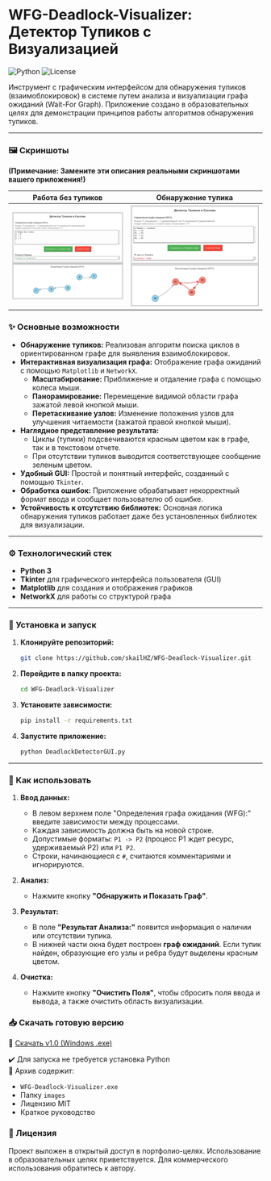# WFG-Deadlock-Visualizer: Детектор Тупиков с Визуализацией

![Python](https://img.shields.io/badge/Python-3.7%2B-blue.svg)
![License](https://img.shields.io/badge/License-MIT-green.svg)

Инструмент с графическим интерфейсом для обнаружения тупиков (взаимоблокировок) в системе путем анализа и визуализации графа ожиданий (Wait-For Graph). Приложение создано в образовательных целях для демонстрации принципов работы алгоритмов обнаружения тупиков.

---

### 🖼️ Скриншоты

**(Примечание: Замените эти описания реальными скриншотами вашего приложения!)**

| Работа без тупиков | Обнаружение тупика |
| ------------------ | ------------------ |
| ![Результат работы без тупиков](images/no_dead_ends.PNG) | ![Результат работы с обнаруженным тупиком](images/dead_ends.PNG) |

### ✨ Основные возможности

*   **Обнаружение тупиков:** Реализован алгоритм поиска циклов в ориентированном графе для выявления взаимоблокировок.
*   **Интерактивная визуализация графа:** Отображение графа ожиданий с помощью `Matplotlib` и `NetworkX`.
    *   **Масштабирование:** Приближение и отдаление графа с помощью колеса мыши.
    *   **Панорамирование:** Перемещение видимой области графа зажатой левой кнопкой мыши.
    *   **Перетаскивание узлов:** Изменение положения узлов для улучшения читаемости (зажатой правой кнопкой мыши).
*   **Наглядное представление результата:**
    *   Циклы (тупики) подсвечиваются красным цветом как в графе, так и в текстовом отчете.
    *   При отсутствии тупиков выводится соответствующее сообщение зеленым цветом.
*   **Удобный GUI:** Простой и понятный интерфейс, созданный с помощью `Tkinter`.
*   **Обработка ошибок:** Приложение обрабатывает некорректный формат ввода и сообщает пользователю об ошибке.
*   **Устойчивость к отсутствию библиотек:** Основная логика обнаружения тупиков работает даже без установленных библиотек для визуализации.

---

### ⚙️ Технологический стек

*   **Python 3**
*   **Tkinter** для графического интерфейса пользователя (GUI)
*   **Matplotlib** для создания и отображения графиков
*   **NetworkX** для работы со структурой графа

---

### 🚀 Установка и запуск

1.  **Клонируйте репозиторий:**
    ```bash
    git clone https://github.com/skailHZ/WFG-Deadlock-Visualizer.git
    ```

2.  **Перейдите в папку проекта:**
    ```bash
    cd WFG-Deadlock-Visualizer
    ```

3.  **Установите зависимости:**
    ```bash
    pip install -r requirements.txt
    ```

4.  **Запустите приложение:**
    ```bash
    python DeadlockDetectorGUI.py
    ```

---

### 📖 Как использовать

1.  **Ввод данных:**
    *   В левом верхнем поле "Определения графа ожидания (WFG):" введите зависимости между процессами.
    *   Каждая зависимость должна быть на новой строке.
    *   Допустимые форматы: `P1 -> P2` (процесс P1 ждет ресурс, удерживаемый P2) или `P1 P2`.
    *   Строки, начинающиеся с `#`, считаются комментариями и игнорируются.

2.  **Анализ:**
    *   Нажмите кнопку **"Обнаружить и Показать Граф"**.

3.  **Результат:**
    *   В поле **"Результат Анализа:"** появится информация о наличии или отсутствии тупика.
    *   В нижней части окна будет построен **граф ожиданий**. Если тупик найден, образующие его узлы и ребра будут выделены красным цветом.

4.  **Очистка:**
    *   Нажмите кнопку **"Очистить Поля"**, чтобы сбросить поля ввода и вывода, а также очистить область визуализации.

### 📥 Скачать готовую версию

📎 [Скачать v1.0 (Windows .exe)](https://github.com/skailHZ/WFG-Deadlock-Visualizer/releases/tag/v1.0) 

✔️ Для запуска не требуется установка Python  
📁 Архив содержит:
- `WFG-Deadlock-Visualizer.exe`
- Папку `images`
- Лицензию MIT
- Краткое руководство

### 📄 Лицензия

Проект выложен в открытый доступ в портфолио-целях. 
Использование в образовательных целях приветствуется. 
Для коммерческого использования обратитесь к автору.
